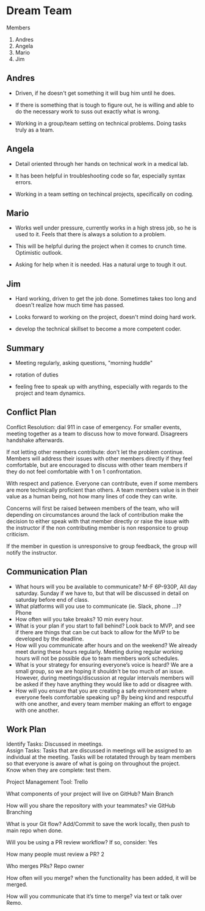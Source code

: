 # Dream Team 
Members 
1. Andres
2. Angela
3. Mario
4. Jim 

## Andres <br/>
- Driven, if he doesn't get something it will bug him until he does. 

- If there is something that is tough to figure out, he is willing and able to do the necessary work to suss out exactly what is wrong. 

- Working in a group/team setting on technical problems. Doing tasks truly as a team. 


## Angela<br/>
- Detail oriented through her hands on technical work in a medical lab. 

- It has been helpful in troubleshooting code so far, especially syntax errors. 

- Working in a team setting on techincal projects, specifically on coding. 

## Mario<br/>
- Works well under pressure, currently works in a high stress job, so he is used to it. Feels that there is always a solution to a problem. 

- This will be helpful during the project when it comes to crunch time. Optimistic outlook. 

- Asking for help when it is needed. Has a natural urge to tough it out. 

## Jim<br/>
- Hard working, driven to get the job done. Sometimes takes too long and doesn't realize how much time has passed. 

- Looks forward to working on the project, doesn't mind doing hard work.

- develop the technical skillset to become a more competent coder. 



## Summary<br/> 

- Meeting regularly, asking questions, "morning huddle"<br/>

- rotation of duties

- feeling free to speak up with anything, especially with regards to the project and team dynamics. 

## Conflict Plan

Conflict Resolution: dial 911 in case of emergency. For smaller events, meeting together as a team to discuss how to move forward. Disagreers handshake afterwards. <br/>

If not letting other members contribute: don't let the problem continue. Members will address their issues with other members directly if they feel comfortable, but are encouraged to discuss with other team members if they do not feel comfortable with 1 on 1 confrontation. <br/>

With respect and patience. Everyone can contribute, even if some members are more technically proficient than others. A team members value is in their value as a human being, not how many lines of code they can write. <br/>

Concerns will first be raised between members of the team, who will depending on circumstances around the lack of contribution make the decision to either speak with that member directly or raise the issue with the instructor if the non contributing member is non responsice to group criticism. 

If the member in question is unresponsive to group feedback, the group will notify the instructor. 

## Communication Plan

- What hours will you be available to communicate? M-F 6P-930P, All day saturday. Sunday if we have to, but that will be discussed in detail on saturday before end of class. 
- What platforms will you use to communicate (ie. Slack, phone …)? Phone
- How often will you take breaks? 10 min every hour. 
- What is your plan if you start to fall behind? Look back to MVP, and see if there are things that can be cut back to allow for the MVP to be developed by the deadline. 
- How will you communicate after hours and on the weekend? We already meet during these hours regularly. Meeting during regular working hours will not be possible due to team members work schedules. 
- What is your strategy for ensuring everyone’s voice is heard? We are a small group, so we are hoping it shouldn't be too much of an issue. However, during meetings/discussion at regular intervals members will be asked if they have anything they would like to add or disagree with. 
- How will you ensure that you are creating a safe environment where everyone feels comfortable speaking up? By being kind and respcutful with one another, and every team member making an effort to engage with one another. 

## Work Plan

Identify Tasks: Discussed in meetings.<br/>
Assign Tasks: Tasks that are discussed in meetings will be assigned to an individual at the meeting. Tasks will be rotatated through by team members so that everyone is aware of what is going on throughout the project. <br/>
Know when they are complete: test them. 

Project Management Tool: Trello

What components of your project will live on GitHub? Main Branch

How will you share the repository with your teammates? vie GitHub Branching

What is your Git flow? Add/Commit to save the work locally, then push to main repo when done.  

Will you be using a PR review workflow? If so, consider: Yes

How many people must review a PR? 2

Who merges PRs? Repo owner

How often will you merge? when the functionality has been added, it will be merged. 

How will you communicate that it’s time to merge? via text or talk over Remo. 
